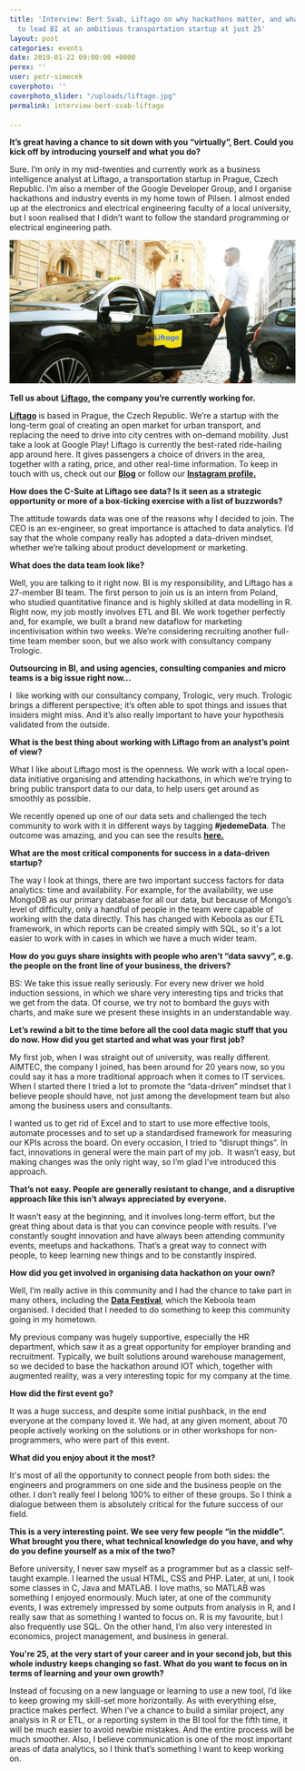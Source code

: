 ```yaml
---
title: 'Interview: Bert Svab, Liftago on why hackathons matter, and what it’s like
  to lead BI at an ambitious transportation startup at just 25'
layout: post
categories: events
date: 2019-01-22 09:00:00 +0000
perex: ''
user: petr-simecek
coverphoto: ''
coverphoto_slider: "/uploads/liftago.jpg"
permalink: interview-bert-svab-liftago

---
```

**It’s great having a chance to sit down with you “virtually”, Bert. Could you kick off by introducing yourself and what you do?**

Sure. I’m only in my mid-twenties and currently work as a business intelligence analyst at Liftago, a transportation startup in Prague, Czech Republic. I’m also a member of the Google Developer Group, and I organise hackathons and industry events in my home town of Pilsen. I almost ended up at the electronics and electrical engineering faculty of a local university, but I soon realised that I didn’t want to follow the standard programming or electrical engineering path.

![](/uploads/liftago-taxi.jpg)

**Tell us about** [**Liftago**](http://www.liftago.cz/)**, the company you’re currently working for.**

[**Liftago**](https://www.liftago.com/) is based in Prague, the Czech Republic. We’re a startup with the long-term goal of creating an open market for urban transport, and replacing the need to drive into city centres with on-demand mobility. Just take a look at Google Play! Liftago is currently the best-rated ride-hailing app around here. It gives passengers a choice of drivers in the area, together with a rating, price, and other real-time information. To keep in touch with us, check out our [**Blog**](http://blog.liftago.com/) or follow our [**Instagram profile.**](https://www.instagram.com/liftago/)

**How does the C-Suite at Liftago see data? Is it seen as a strategic opportunity or more of a box-ticking exercise with a list of buzzwords?**

The attitude towards data was one of the reasons why I decided to join. The CEO is an ex-engineer, so great importance is attached to data analytics. I’d say that the whole company really has adopted a data-driven mindset, whether we’re talking about product development or marketing.

**What does the data team look like?**

Well, you are talking to it right now. BI is my responsibility, and Liftago has a 27-member BI team. The first person to join us is an intern from Poland, who studied quantitative finance and is highly skilled at data modelling in R. Right now, my job mostly involves ETL and BI. We work together perfectly and, for example, we built a brand new dataflow for marketing incentivisation within two weeks. We’re considering recruiting another full-time team member soon, but we also work with consultancy company Trologic.

**Outsourcing in BI, and using agencies, consulting companies and micro teams is a big issue right now…**

I  like working with our consultancy company, Trologic, very much. Trologic brings a different perspective; it’s often able to spot things and issues that insiders might miss. And it’s also really important to have your hypothesis validated from the outside.

**What is the best thing about working with Liftago from an analyst’s point of view?**

What I like about Liftago most is the openness. We work with a local open-data initiative organising and attending hackathons, in which we’re trying to bring public transport data to our data, to help users get around as smoothly as possible.

We recently opened up one of our data sets and challenged the tech community to work with it in different ways by tagging **#jedemeData**. The outcome was amazing, and you can see the results [**here.**](https://twitter.com/search?src=typd&q=%23jedemedata)

**What are the most critical components for success in a data-driven startup?**

The way I look at things, there are two important success factors for data analytics: time and availability. For example, for the availability, we use MongoDB as our primary database for all our data, but because of Mongo’s level of difficulty, only a handful of people in the team were capable of working with the data directly. This has changed with Keboola as our ETL framework, in which reports can be created simply with SQL, so it's a lot easier to work with in cases in which we have a much wider team.

**How do you guys share insights with people who aren’t “data savvy”, e.g. the people on the front line of your business, the drivers?**

BS: We take this issue really seriously. For every new driver we hold induction sessions, in which we share very interesting tips and tricks that we get from the data. Of course, we try not to bombard the guys with charts, and make sure we present these insights in an understandable way.

**Let’s rewind a bit to the time before all the cool data magic stuff that you do now. How did you get started and what was your first job?**

My first job, when I was straight out of university, was really different. AIMTEC, the company I joined, has been around for 20 years now, so you could say it has a more traditional approach when it comes to IT services. When I started there I tried a lot to promote the “data-driven” mindset that I believe people should have, not just among the development team but also among the business users and consultants.

I wanted us to get rid of Excel and to start to use more effective tools, automate processes and to set up a standardised framework for measuring our KPIs across the board. On every occasion, I tried to “disrupt things”. In fact, innovations in general were the main part of my job.  It wasn’t easy, but making changes was the only right way, so I’m glad I’ve introduced this approach.

**That’s not easy. People are generally resistant to change, and a disruptive approach like this isn’t always appreciated by everyone.**

It wasn’t easy at the beginning, and it involves long-term effort, but the great thing about data is that you can convince people with results. I’ve constantly sought innovation and have always been attending community events, meetups and hackathons. That’s a great way to connect with people, to keep learning new things and to be constantly inspired.

**How did you get involved in organising data hackathon on your own?**

Well, I’m really active in this community and I had the chance to take part in many others, including the [**Data Festival**](http://www.datafestak.cz/), which the Keboola team organised. I decided that I needed to do something to keep this community going in my hometown.

My previous company was hugely supportive, especially the HR department, which saw it as a great opportunity for employer branding and recruitment. Typically, we built solutions around warehouse management, so we decided to base the hackathon around IOT which, together with augmented reality, was a very interesting topic for my company at the time.

**How did the first event go?**

It was a huge success, and despite some initial pushback, in the end everyone at the company loved it. We had, at any given moment, about 70 people actively working on the solutions or in other workshops for non-programmers, who were part of this event.

**What did you enjoy about it the most?**

It's most of all the opportunity to connect people from both sides: the engineers and programmers on one side and the business people on the other. I don’t really feel I belong 100% to either of these groups. So I think a dialogue between them is absolutely critical for the future success of our field.

**This is a very interesting point. We see very few people “in the middle”. What brought you there, what technical knowledge do you have, and why do you define yourself as a mix of the two?**

Before university, I never saw myself as a programmer but as a classic self-taught example. I learned the usual HTML, CSS and PHP. Later, at uni, I took some classes in C, Java and MATLAB. I love maths, so MATLAB was something I enjoyed enormously. Much later, at one of the community events, I was extremely impressed by some outputs from analysis in R, and I really saw that as something I wanted to focus on. R is my favourite, but I also frequently use SQL. On the other hand, I’m also very interested in economics, project management, and business in general.

**You're 25, at the very start of your career and in your second job, but this whole industry keeps changing so fast. What do you want to focus on in terms of learning and your own growth?**

Instead of focusing on a new language or learning to use a new tool, I’d like to keep growing my skill-set more horizontally. As with everything else, practice makes perfect. When I’ve a chance to build a similar project, any analysis in R or ETL, or a reporting system in the BI tool for the fifth time, it will be much easier to avoid newbie mistakes. And the entire process will be much smoother. Also, I believe communication is one of the most important areas of data analytics, so I think that’s something I want to keep working on.